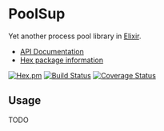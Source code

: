 # PoolSup

Yet another process pool library in [Elixir](http://elixir-lang.org/).
- [API Documentation](http://hexdocs.pm/pool_sup/)
- [Hex package information](https://hex.pm/packages/pool_sup)

[![Hex.pm](http://img.shields.io/hexpm/v/pool_sup.svg)](https://hex.pm/packages/pool_sup)
[![Build Status](https://travis-ci.org/skirino/pool_sup.svg)](https://travis-ci.org/skirino/pool_sup)
[![Coverage Status](https://coveralls.io/repos/skirino/pool_sup/badge.png?branch=master)](https://coveralls.io/r/skirino/pool_sup?branch=master)

## Usage

TODO
